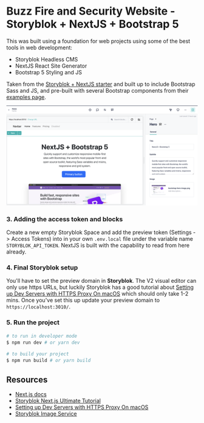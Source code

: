 # Buzz Fire and Security Website - Storyblok + NextJS + Bootstrap 5

This was built using a foundation for web projects using some of the best tools in web development:
- Storyblok Headless CMS
- NextJS React Site Generator
- Bootstrap 5 Styling and JS

Taken from the [Storyblok + NextJS starter](https://www.storyblok.com/tp/add-a-headless-cms-to-next-js-in-5-minutes) and built up to include Bootstrap Sass and JS, and pre-built with several Bootstrap components from their [examples page](https://getbootstrap.com/docs/5.3/examples/).

![Screenshot of the Storyblok UI showing the result of this setup](/public/example-screen.png)

### 3. Adding the access token and blocks
Create a new empty Storyblok Space and add the preview token (Settings -> Access Tokens) into in your own ```.env.local``` file under the variable name ```STORYBLOK_API_TOKEN```. NextJS is built with the capability to read from here already.


### 4. Final Storyblok setup
You'll have to set the preview domain in <strong>Storyblok</strong>. The V2 visual editor can only use https URLs, but luckily Storyblok has a good tutorial about [Setting up Dev Servers with HTTPS Proxy On macOS](https://www.storyblok.com/faq/setup-dev-server-https-proxy) which should only take 1-2 mins. Once you've set this up update your preview domain to `https://localhost:3010/`.

### 5. Run the project

```sh
# to run in developer mode
$ npm run dev # or yarn dev
```

```sh
# to build your project
$ npm run build # or yarn build
```

## Resources

- [Next.js docs](https://nextjs.org/docs/#setup)
- [Storyblok Next.js Ultimate Tutorial](https://www.storyblok.com/tp/nextjs-headless-cms-ultimate-tutorial)
- [Setting up Dev Servers with HTTPS Proxy On macOS](https://www.storyblok.com/faq/setup-dev-server-https-proxy)
- [Storyblok Image Service](https://www.storyblok.com/docs/image-service)
  